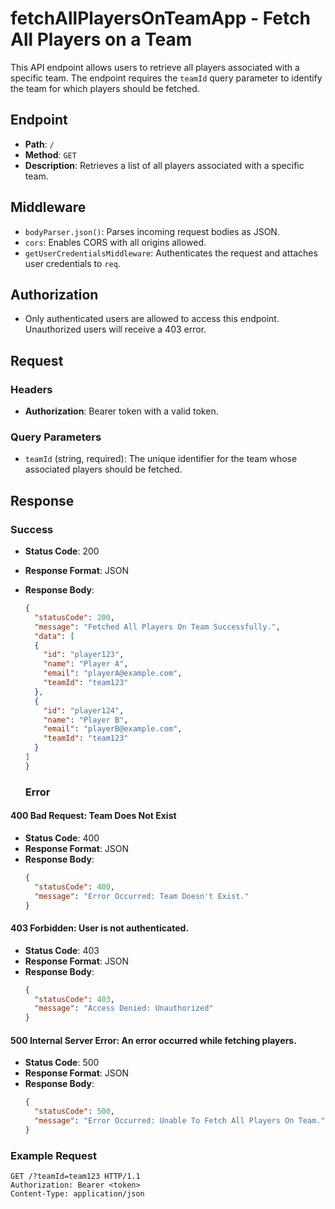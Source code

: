 # fetchAllPlayersOnTeamApp - Fetch All Players on a Team

This API endpoint allows users to retrieve all players associated with a specific team. The endpoint requires the `teamId` query parameter to identify the team for which players should be fetched.

## Endpoint

- **Path**: `/`
- **Method**: `GET`
- **Description**: Retrieves a list of all players associated with a specific team.

## Middleware

- `bodyParser.json()`: Parses incoming request bodies as JSON.
- `cors`: Enables CORS with all origins allowed.
- `getUserCredentialsMiddleware`: Authenticates the request and attaches user credentials to `req`.

## Authorization

- Only authenticated users are allowed to access this endpoint. Unauthorized users will receive a 403 error.

## Request

### Headers

- **Authorization**: Bearer token with a valid token.

### Query Parameters

- `teamId` (string, required): The unique identifier for the team whose associated players should be fetched.

## Response

### Success

- **Status Code**: 200
- **Response Format**: JSON
- **Response Body**:
  ```json
  {
    "statusCode": 200,
    "message": "Fetched All Players On Team Successfully.",
    "data": [
    {
      "id": "player123",
      "name": "Player A",
      "email": "playerA@example.com",
      "teamId": "team123"
    },
    {
      "id": "player124",
      "name": "Player B",
      "email": "playerB@example.com",
      "teamId": "team123"
    }
  ]
  }
  ```

  ### Error

#### 400 Bad Request: Team Does Not Exist

- **Status Code**: 400
- **Response Format**: JSON
- **Response Body**:
  ```json
  {
    "statusCode": 400,
    "message": "Error Occurred: Team Doesn't Exist."
  }
  ```

#### 403 Forbidden: User is not authenticated.

- **Status Code**: 403
- **Response Format**: JSON
- **Response Body**:
  ```json
  {
    "statusCode": 403,
    "message": "Access Denied: Unauthorized"
  }
  ```

#### 500 Internal Server Error: An error occurred while fetching players.

- **Status Code**: 500
- **Response Format**: JSON
- **Response Body**:
  ```json
  {
    "statusCode": 500,
    "message": "Error Occurred: Unable To Fetch All Players On Team."
  }
  ```

### Example Request

```http
GET /?teamId=team123 HTTP/1.1
Authorization: Bearer <token>
Content-Type: application/json
